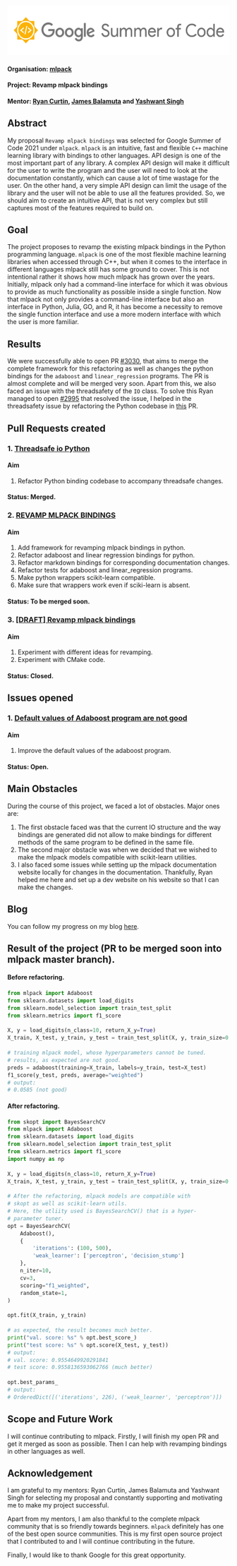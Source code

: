 <p align="center">
  <img width="556" height="112" src="https://github.com/NippunSharma/GSoC-2021-Work-Report/blob/main/logo.png">
</p>

#### Organisation: [mlpack](https://github.com/mlpack)

#### Project: Revamp mlpack bindings

#### Mentor: [Ryan Curtin](https://github.com/rcurtin), [James Balamuta](https://github.com/coatless) and [Yashwant Singh](https://github.com/yashwants19)

## Abstract
My proposal `Revamp mlpack bindings` was selected for Google Summer of Code 2021 under `mlpack`. `mlpack` is an intuitive, fast and flexible `C++` machine
learning library with bindings to other languages. API design is one of the most important part of any library. A complex API design will make it difficult for the user to write the program and the user will need to look at the documentation constantly, which can cause a lot of time wastage for the user. On the other hand, a very simple API design can limit the usage of the library and the user will not be able to use all the features provided. 
So, we should aim to create an intuitive API, that is not very complex but still captures most of the features required to build on.

## Goal
The project proposes to revamp the existing mlpack bindings in the Python programming language. `mlpack` is one of the most flexible machine learning libraries when accessed through C++, but when it comes to the interface in different languages mlpack still has some ground to cover. This is not intentional rather it shows how much mlpack has grown over the years. Initially, mlpack only had a command-line interface for which it was obvious to provide as much functionality as possible inside a single function. Now that mlpack not only provides a command-line interface but also an interface in Python, Julia, GO, and R, it has become a necessity to remove the single function interface and use a more modern interface with which the user is more familiar.

## Results
We were successfully able to open PR [#3030](https://github.com/mlpack/mlpack/pull/3030), that aims to merge the complete framework for this refactoring as well as changes the python bindings
for the  `adaboost` and `linear_regression` programs. The PR is almost complete and will be merged very soon.
Apart from this, we also faced an issue with the threadsafety of the `IO` class. To solve this Ryan managed to open [#2995](https://github.com/mlpack/mlpack/pull/2995) that resolved the issue,
I helped in the threadsafety issue by refactoring the Python codebase in [this](https://github.com/rcurtin/mlpack/pull/2) PR.

## Pull Requests created

### 1. [Threadsafe io Python](https://github.com/rcurtin/mlpack/pull/2)

#### Aim
1. Refactor Python binding codebase to accompany threadsafe changes.

#### Status: Merged.

### 2. [REVAMP MLPACK BINDINGS](https://github.com/mlpack/mlpack/pull/3030)

#### Aim
1. Add framework for revamping mlpack bindings in python.
2. Refactor adaboost and linear regression bindings for python.
3. Refactor markdown bindings for corresponding documentation changes.
4. Refactor tests for adaboost and linear_regression programs.
5. Make python wrappers scikit-learn compatible.
6. Make sure that wrappers work even if sciki-learn is absent.

#### Status: To be merged soon.

### 3. [[DRAFT] Revamp mlpack bindings](https://github.com/mlpack/mlpack/pull/2961)

#### Aim
1. Experiment with different ideas for revamping.
2. Experiment with CMake code.

#### Status: Closed.

## Issues opened

### 1. [Default values of Adaboost program are not good](https://github.com/mlpack/mlpack/issues/3010)

#### Aim
1. Improve the default values of the adaboost program.

#### Status: Open.


## Main Obstacles
During the course of this project, we faced a lot of obstacles. Major ones are:

1. The first obstacle faced was that the current IO structure and the way bindings are generated did
   not allow to make bindings for different methods of the same program to be defined in the same file.
2. The second major obstacle was when we decided that we wished to make the mlpack models compatible
   with scikit-learn utilities.
3. I also faced some issues while setting up the mlpack documentation website locally for changes
   in the documentation. Thankfully, Ryan helped me here and set up a dev website on his website
   so that I can make the changes.

## Blog
You can follow my progress on my blog [here](https://nippunsharma.github.io).

## Result of the project (PR to be merged soon into mlpack master branch).

#### Before refactoring.

```python
from mlpack import Adaboost
from sklearn.datasets import load_digits
from sklearn.model_selection import train_test_split
from sklearn.metrics import f1_score

X, y = load_digits(n_class=10, return_X_y=True)
X_train, X_test, y_train, y_test = train_test_split(X, y, train_size=0.75, test_size=.25, random_state=0)

# training mlpack model, whose hyperparameters cannot be tuned.
# results, as expected are not good.
preds = adaboost(training=X_train, labels=y_train, test=X_test)
f1_score(y_test, preds, average="weighted")
# output:
# 0.0585 (not good)
```

#### After refactoring.

```python
from skopt import BayesSearchCV
from mlpack import Adaboost
from sklearn.datasets import load_digits
from sklearn.model_selection import train_test_split
from sklearn.metrics import f1_score
import numpy as np

X, y = load_digits(n_class=10, return_X_y=True)
X_train, X_test, y_train, y_test = train_test_split(X, y, train_size=0.75, test_size=.25, random_state=0)

# After the refactoring, mlpack models are compatible with
# skopt as well as scikit-learn utils.
# Here, the utliity used is BayesSearchCV() that is a hyper-
# parameter tuner.
opt = BayesSearchCV(
    Adaboost(),
    {
        'iterations': (100, 500),
        'weak_learner': ['perceptron', 'decision_stump']
    },
    n_iter=10,
    cv=3,
    scoring="f1_weighted",
    random_state=1,
)

opt.fit(X_train, y_train)

# as expected, the result becomes much better.
print("val. score: %s" % opt.best_score_)
print("test score: %s" % opt.score(X_test, y_test))
# output: 
# val. score: 0.9554649920291841
# test score: 0.9558136593062766 (much better)

opt.best_params_
# output:
# OrderedDict([('iterations', 226), ('weak_learner', 'perceptron')])
```

## Scope and Future Work
I will continue contributing to mlpack. Firstly, I will finish my open PR and get it merged as soon
as possible. Then I can help with revamping bindings in other languages as well.

## Acknowledgement
I am grateful to my mentors: Ryan Curtin, James Balamuta and Yashwant Singh for selecting my proposal and constantly
supporting and motivating me to make my project successful.

Apart from my mentors, I am also thankful to the complete mlpack community that is so friendly towards beginners. `mlpack` definitely has
one of the best open source communities. This is my first open source project that I contributed to and I will continue contributing
in the future.

Finally, I would like to thank Google for this great opportunity.
